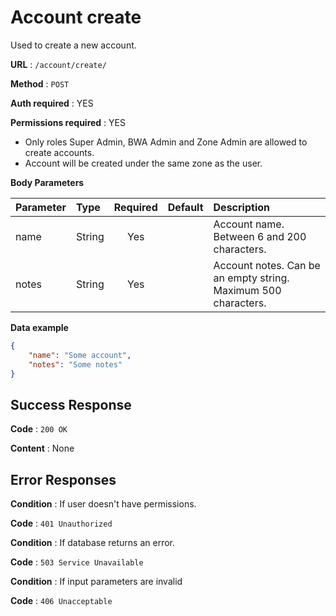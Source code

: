 # Account create

Used to create a new account.

**URL** : `/account/create/`

**Method** : `POST`

**Auth required** : YES

**Permissions required** : YES

* Only roles Super Admin, BWA Admin and Zone Admin are allowed to create accounts.
* Account will be created under the same zone as the user.

**Body Parameters**

|Parameter|Type|Required|Default|Description|
|:---------|:---|:------:|:-------:|:-----------|
|name|String|Yes||Account name. Between 6 and 200 characters.|
|notes|String|Yes||Account notes. Can be an empty string. Maximum 500 characters.|

**Data example**

```json
{
    "name": "Some account",
    "notes": "Some notes"
}
```

## Success Response

**Code** : `200 OK`

**Content** : None

## Error Responses

**Condition** : If user doesn't have permissions.

**Code** : `401 Unauthorized`

**Condition** : If database returns an error.

**Code** : `503 Service Unavailable`

**Condition** : If input parameters are invalid

**Code** : `406 Unacceptable`